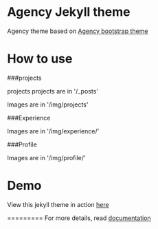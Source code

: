 Agency Jekyll theme
====================

Agency theme based on [Agency bootstrap theme ](https://startbootstrap.com/template-overviews/agency/)

# How to use

###projects

projects projects are in '/_posts'

Images are in '/img/projects'

###Experience

Images are in '/img/experience/'

###Profile

Images are in '/img/profile/'


# Demo

View this jekyll theme in action [here](https://y7kim.github.io/agency-jekyll-theme)

=========
For more details, read [documentation](http://jekyllrb.com/)
